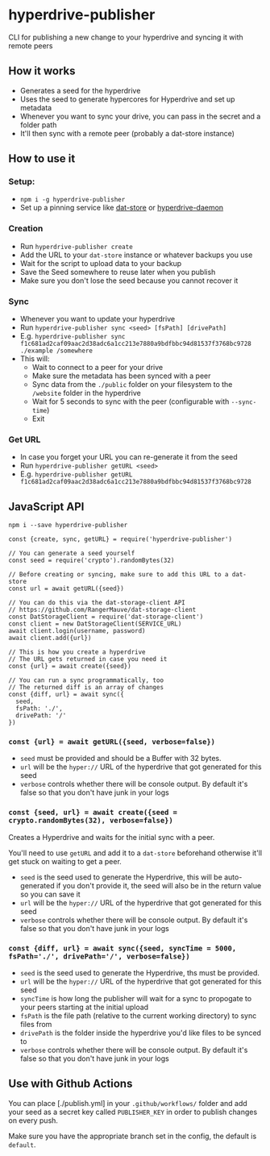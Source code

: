# hyperdrive-publisher
CLI for publishing a new change to your hyperdrive and syncing it with remote peers

## How it works

- Generates a seed for the hyperdrive
- Uses the seed to generate hypercores for Hyperdrive and set up metadata
- Whenever you want to sync your drive, you can pass in the secret and a folder path
- It'll then sync with a remote peer (probably a dat-store instance)

## How to use it

### Setup:

- `npm i -g hyperdrive-publisher`
- Set up a pinning service like [dat-store](https://github.com/datproject/dat-store) or [hyperdrive-daemon](https://github.com/hypercore-protocol/hyperdrive-daemon)

### Creation

- Run `hyperdrive-publisher create`
- Add the URL to your `dat-store` instance or whatever backups you use
- Wait for the script to upload data to your backup
- Save the Seed somewhere to reuse later when you publish
- Make sure you don't lose the seed because you cannot recover it

### Sync

- Whenever you want to update your hyperdrive
- Run `hyperdrive-publisher sync <seed> [fsPath] [drivePath]`
- E.g. `hyperdrive-publisher sync f1c681ad2caf09aac2d38adc6a1cc213e7880a9bdfbbc94d81537f3768bc9728 ./example /somewhere`
- This will:
	- Wait to connect to a peer for your drive
	- Make sure the metadata has been synced with a peer
	- Sync data from the `./public` folder on your filesystem to the `/website` folder in the hyperdrive	
	- Wait for 5 seconds to sync with the peer (configurable with `--sync-time`)
	- Exit 

### Get URL

- In case you forget your URL you can re-generate it from the seed
- Run `hyperdrive-publisher getURL <seed>`
- E.g. `hyperdrive-publisher getURL f1c681ad2caf09aac2d38adc6a1cc213e7880a9bdfbbc94d81537f3768bc9728`

## JavaScript API

`npm i --save hyperdrive-publisher`

```
const {create, sync, getURL} = require('hyperdrive-publisher')

// You can generate a seed yourself
const seed = require('crypto').randomBytes(32)

// Before creating or syncing, make sure to add this URL to a dat-store
const url = await getURL({seed})

// You can do this via the dat-storage-client API
// https://github.com/RangerMauve/dat-storage-client
const DatStorageClient = require('dat-storage-client')
const client = new DatStorageClient(SERVICE_URL)
await client.login(username, password)
await client.add({url})

// This is how you create a hyperdrive
// The URL gets returned in case you need it
const {url} = await create({seed})

// You can run a sync programmatically, too
// The returned diff is an array of changes 
const {diff, url} = await sync({
  seed,
  fsPath: './',
  drivePath: '/'
})
```

### `const {url} = await getURL({seed, verbose=false})`

- `seed` must be provided and should be a Buffer with 32 bytes.
- `url` will be the `hyper://` URL of the hyperdrive that got generated for this seed
- `verbose` controls whether there will be console output. By default it's false so that you don't have junk in your logs

### `const {seed, url} = await create({seed = crypto.randomBytes(32), verbose=false})`

Creates a Hyperdrive and waits for the initial sync with a peer.

You'll need to use `getURL` and add it to a `dat-store` beforehand otherwise it'll get stuck on waiting to get a peer.

- `seed` is the seed used to generate the Hyperdrive, this will be auto-generated if you don't provide it, the seed will also be in the return value so you can save it
- `url` will be the `hyper://` URL of the hyperdrive that got generated for this seed
- `verbose` controls whether there will be console output. By default it's false so that you don't have junk in your logs

### `const {diff, url} = await sync({seed, syncTime = 5000, fsPath='./', drivePath='/', verbose=false})`

- `seed` is the seed used to generate the Hyperdrive, ths must be provided.
- `url` will be the `hyper://` URL of the hyperdrive that got generated for this seed
- `syncTime` is how long the publisher will wait for a sync to propogate to your peers starting at the initial upload
- `fsPath` is the file path (relative to the current working directory) to sync files from
- `drivePath` is the folder inside the hyperdrive you'd like files to be synced to
- `verbose` controls whether there will be console output. By default it's false so that you don't have junk in your logs

## Use with Github Actions

You can place [./publish.yml] in your `.github/workflows/` folder and add your seed as a secret key called `PUBLISHER_KEY` in order to publish changes on every push.

Make sure you have the appropriate branch set in the config, the default is `default`.
